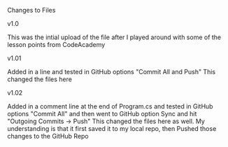 Changes to Files

v1.0

This was the intial upload of the file after I played around with some of the lesson points from CodeAcademy

v1.01

Added in a line and tested in GitHub options "Commit All and Push"
This changed the files here

v1.02

Added in a comment line at the end of Program.cs and tested in GitHub options "Commit All" and then went to GitHub option Sync and hit "Outgoing Commits -> Push"
This changed the files here as well. My understanding is that it first saved it to my local repo, then Pushed those changes to the GitHub Repo
